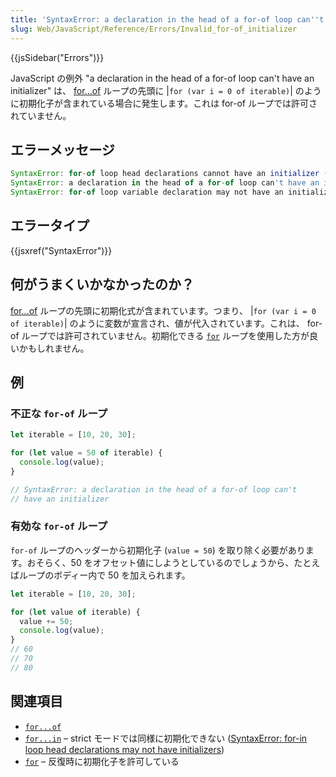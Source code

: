 ```yaml
---
title: 'SyntaxError: a declaration in the head of a for-of loop can''t have an initializer'
slug: Web/JavaScript/Reference/Errors/Invalid_for-of_initializer
---
```

{{jsSidebar("Errors")}}

JavaScript の例外 "a declaration in the head of a for-of loop can't have an initializer" は、 [for...of](/ja/docs/Web/JavaScript/Reference/Statements/for...of) ループの先頭に |`for (var i = 0 of iterable)`| のように初期化子が含まれている場合に発生します。これは for-of ループでは許可されていません。

## エラーメッセージ

```js
SyntaxError: for-of loop head declarations cannot have an initializer (Edge)
SyntaxError: a declaration in the head of a for-of loop can't have an initializer (Firefox)
SyntaxError: for-of loop variable declaration may not have an initializer. (Chrome)
```

## エラータイプ

{{jsxref("SyntaxError")}}

## 何がうまくいかなかったのか？

[for...of](/ja/docs/Web/JavaScript/Reference/Statements/for...of) ループの先頭に初期化式が含まれています。つまり、 |`for (var i = 0 of iterable)`| のように変数が宣言され、値が代入されています。これは、 for-of ループでは許可されていません。初期化できる [`for`](/ja/docs/Web/JavaScript/Reference/Statements/for) ループを使用した方が良いかもしれません。

## 例

### 不正な `for-of` ループ

```js example-bad
let iterable = [10, 20, 30];

for (let value = 50 of iterable) {
  console.log(value);
}

// SyntaxError: a declaration in the head of a for-of loop can't
// have an initializer
```

### 有効な `for-of` ループ

`for-of` ループのヘッダーから初期化子 (`value = 50`) を取り除く必要があります。おそらく、50 をオフセット値にしようとしているのでしょうから、たとえばループのボディー内で 50 を加えられます。

```js example-good
let iterable = [10, 20, 30];

for (let value of iterable) {
  value += 50;
  console.log(value);
}
// 60
// 70
// 80
```

## 関連項目

- [`for...of`](/ja/docs/Web/JavaScript/Reference/Statements/for...of)
- [`for...in`](/ja/docs/Web/JavaScript/Reference/Statements/for...in) – strict モードでは同様に初期化できない ([SyntaxError: for-in loop head declarations may not have initializers](/ja/docs/Web/JavaScript/Reference/Errors/Invalid_for-in_initializer))
- [`for`](/ja/docs/Web/JavaScript/Reference/Statements/for) – 反復時に初期化子を許可している
